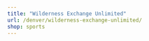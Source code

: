 ```yaml
---
title: "Wilderness Exchange Unlimited"
url: /denver/wilderness-exchange-unlimited/
shop: sports
---
```


